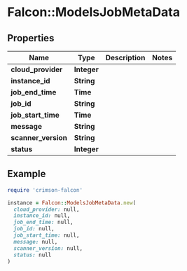 # Falcon::ModelsJobMetaData

## Properties

| Name | Type | Description | Notes |
| ---- | ---- | ----------- | ----- |
| **cloud_provider** | **Integer** |  |  |
| **instance_id** | **String** |  |  |
| **job_end_time** | **Time** |  |  |
| **job_id** | **String** |  |  |
| **job_start_time** | **Time** |  |  |
| **message** | **String** |  |  |
| **scanner_version** | **String** |  |  |
| **status** | **Integer** |  |  |

## Example

```ruby
require 'crimson-falcon'

instance = Falcon::ModelsJobMetaData.new(
  cloud_provider: null,
  instance_id: null,
  job_end_time: null,
  job_id: null,
  job_start_time: null,
  message: null,
  scanner_version: null,
  status: null
)
```

